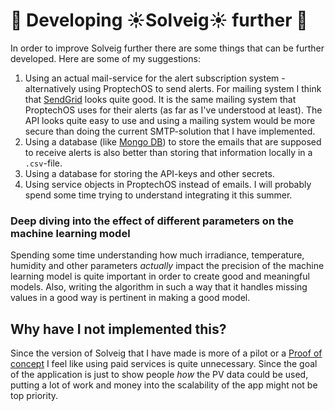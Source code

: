 # 🔨 Developing ☀️Solveig☀️ further 🔨

In order to improve Solveig further there are some things that can be further developed. Here are some of my suggestions:

1. Using an actual mail-service for the alert subscription system - alternatively using ProptechOS to send alerts. For mailing system I think that <a href="https://sendgrid.com/">SendGrid</a> looks quite good. It is the same mailing system that ProptechOS uses for their alerts (as far as I've understood at least). The API looks quite easy to use and using a mailing system would be more secure than doing the current SMTP-solution that I have implemented.
2. Using a database (like <a href="https://mongodb.com">Mongo DB</a>) to store the emails that are supposed to receive alerts is also better than storing that information locally in a ```.csv```-file.
3. Using a database for storing the API-keys and other secrets.
4. Using service objects in ProptechOS instead of emails. I will probably spend some time trying to understand integrating it this summer.

### Deep diving into the effect of different parameters on the machine learning model

Spending some time understanding how much irradiance, temperature, humidity and other parameters *actually* impact the precision of the machine learning model is quite important in order to create good and meaningful models. Also, writing the algorithm in such a way that it handles missing values in a good way is pertinent in making a good model.

## Why have I not implemented this?

Since the version of Solveig that I have made is more of a pilot or a <a href="https://en.wikipedia.org/wiki/Proof_of_concept">Proof of concept</a> I feel like using paid services is quite unnecessary. Since the goal of the application is just to show people *how* the PV data could be used, putting a lot of work and money into the scalability of the app might not be top priority.
